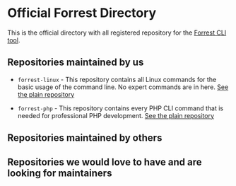 # Official Forrest Directory

This is the official directory with all registered repository for the [Forrest CLI tool](https://github.com/startwind/forrest).

## Repositories maintained by us

- `forrest-linux` - This repository contains all Linux commands for the basic usage of the command line. No expert commands are in here. [See the plain repository](repositories/forrest-linux.yml)


- `forrest-php` - This repository contains every PHP CLI command that is needed for professional PHP development. [See the plain repository](repositories/forrest-php.yml)

## Repositories maintained by others

## Repositories we would love to have and are looking for maintainers
